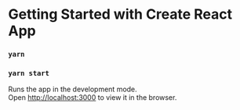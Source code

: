 # Getting Started with Create React App

### `yarn`

### `yarn start`

Runs the app in the development mode.\
Open [http://localhost:3000](http://localhost:3000) to view it in the browser.
